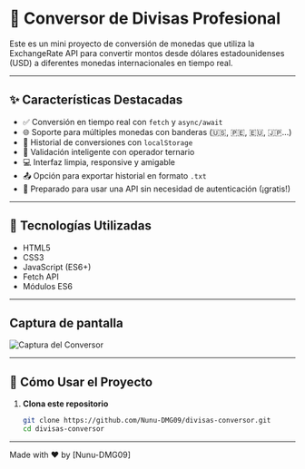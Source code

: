 # 💱 Conversor de Divisas Profesional

Este es un mini proyecto de conversión de monedas que utiliza la ExchangeRate API para convertir montos desde dólares estadounidenses (USD) a diferentes monedas internacionales en tiempo real.

---

## ✨ Características Destacadas

- ✅ Conversión en tiempo real con `fetch` y `async/await`
- 🌐 Soporte para múltiples monedas con banderas (🇺🇸, 🇵🇪, 🇪🇺, 🇯🇵...)
- 💾 Historial de conversiones con `localStorage`
- 🧠 Validación inteligente con operador ternario
- 💻 Interfaz limpia, responsive y amigable
- 📤 Opción para exportar historial en formato `.txt`
- 🔐 Preparado para usar una API sin necesidad de autenticación (¡gratis!)

---

## 🧪 Tecnologías Utilizadas

- HTML5
- CSS3
- JavaScript (ES6+)
- Fetch API
- Módulos ES6

---

## Captura de pantalla

![Captura del Conversor](img/conversor.png)

---

## 🚀 Cómo Usar el Proyecto

1. **Clona este repositorio**
   ```bash
   git clone https://github.com/Nunu-DMG09/divisas-conversor.git
   cd divisas-conversor

---

Made with ❤️ by [Nunu-DMG09]



